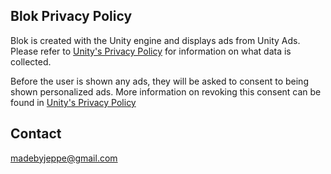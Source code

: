 ## Blok Privacy Policy

Blok is created with the Unity engine and displays ads from Unity Ads. Please refer to [Unity's Privacy Policy](https://unity3d.com/legal/privacy-policy) for information on what data is collected.

Before the user is shown any ads, they will be asked to consent to being shown personalized ads. More information on revoking this consent can be found in [Unity's Privacy Policy](https://unity3d.com/legal/privacy-policy)

## Contact

madebyjeppe@gmail.com
